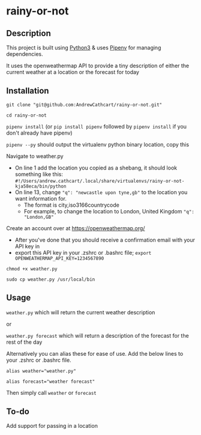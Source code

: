 # rainy-or-not

## Description
This project is built using [Python3](https://www.python.org/download/releases/3.0/) & uses [Pipenv](https://docs.pipenv.org/en/latest/) for managing dependencies.

It uses the openweathermap API to provide a tiny description of either the current weather at a location or the forecast for today

## Installation
`git clone "git@github.com:AndrewCathcart/rainy-or-not.git"`

`cd rainy-or-not`

`pipenv install` (or `pip install pipenv` followed by `pipenv install` if you don't already have pipenv)

`pipenv --py` should output the virtualenv python binary location, copy this

Navigate to weather.py
- On line 1 add the location you copied as a shebang, it should look something like this: `#!/Users/andrew.cathcart/.local/share/virtualenvs/rainy-or-not-kja58eca/bin/python`
- On line 13, change `"q": "newcastle upon tyne,gb"` to the location you want information for. 
    - The format is city,iso3166countrycode
    - For example, to change the location to London, United Kingdom `"q": "London,GB"`

Create an account over at https://openweathermap.org/
- After you've done that you should receive a confirmation email with your API key in
- export this API key in your .zshrc or .bashrc file; `export OPENWEATHERMAP_API_KEY=1234567890`

`chmod +x weather.py`

`sudo cp weather.py /usr/local/bin`

## Usage
`weather.py` which will return the current weather description

or

`weather.py forecast` which will return a description of the forecast for the rest of the day

Alternatively you can alias these for ease of use. Add the below lines to your .zshrc or .bashrc file.

`alias weather="weather.py"`

`alias forecast="weather forecast"`

Then simply call `weather` or `forecast`

## To-do
Add support for passing in a location
